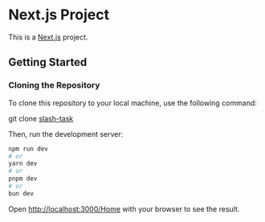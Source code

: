 # Next.js Project

This is a [Next.js](https://nextjs.org/) project.

## Getting Started

### Cloning the Repository

To clone this repository to your local machine, use the following command:

git clone [slash-task](https://github.com/mostafaelsayed2002/slash-task)


Then, run the development server:

```bash
npm run dev
# or
yarn dev
# or
pnpm dev
# or
bun dev
```

Open [http://localhost:3000/Home](http://localhost:3000/Home) with your browser to see the result.

